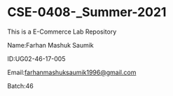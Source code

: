 # CSE-0408-_Summer-2021
This is a E-Commerce Lab Repository

Name:Farhan Mashuk Saumik

ID:UG02-46-17-005

Email:farhanmashuksaumik1996@gmail.com

Batch:46
